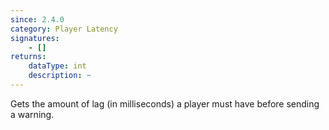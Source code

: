 ```yaml
---
since: 2.4.0
category: Player Latency
signatures:
    - []
returns:
    dataType: int
    description: ~
---
```


Gets the amount of lag (in milliseconds) a player must have before sending a warning.
